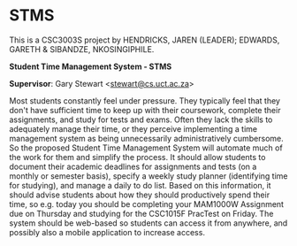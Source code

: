 # STMS

<p>This is a CSC3003S project by HENDRICKS, JAREN (LEADER); EDWARDS, GARETH & SIBANDZE, NKOSINGIPHILE.</p>

<b>Student Time Management System - STMS</b>


<p><b>Supervisor</b>: Gary Stewart <<a href="mailto:stewart@cs.uct.ac.za">stewart@cs.uct.ac.za</a>></p>
<p>Most students constantly feel under pressure. They typically feel that they don't have sufficient time to keep up with their coursework, complete their assignments, and study for tests and exams. Often they lack the skills to adequately manage their time, or they perceive implementing a time management system as being unnecessarily administratively cumbersome. So the proposed Student Time Management System will automate much of the work for them and simplify the process. It should allow students to document their academic deadlines for assignments and tests (on a monthly or semester basis), specify a weekly study planner (identifying time for studying), and manage a daily to do list. Based on this information, it should advise students about how they should productively spend their time, so e.g. today you should be completing your MAM1000W Assignment due on Thursday and studying for the CSC1015F PracTest on Friday. The system should be web-based so students can access it from anywhere, and possibly also a mobile application to increase access.</p>
